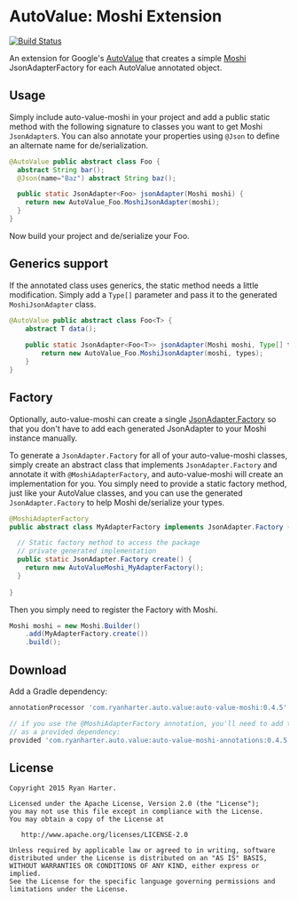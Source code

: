 # AutoValue: Moshi Extension

[![Build Status](https://travis-ci.org/rharter/auto-value-moshi.svg?branch=master)](https://travis-ci.org/rharter/auto-value-moshi)

An extension for Google's [AutoValue](https://github.com/google/auto) that creates a simple [Moshi](https://github.com/square/moshi) JsonAdapterFactory for each AutoValue annotated object.

## Usage

Simply include auto-value-moshi in your project and add a public static method with the following
signature to classes you want to get Moshi `JsonAdapter`s. You can also annotate your properties
using `@Json` to define an alternate name for de/serialization.

```java
@AutoValue public abstract class Foo {
  abstract String bar();
  @Json(name="Baz") abstract String baz();

  public static JsonAdapter<Foo> jsonAdapter(Moshi moshi) {
    return new AutoValue_Foo.MoshiJsonAdapter(moshi);
  }
}
```

Now build your project and de/serialize your Foo.

## Generics support

If the annotated class uses generics, the static method needs a little modification. Simply add a `Type[]` parameter and pass it to the generated `MoshiJsonAdapter` class.

```java
@AutoValue public abstract class Foo<T> {
    abstract T data();
    
    public static JsonAdapter<Foo<T>> jsonAdapter(Moshi moshi, Type[] types) {
        return new AutoValue_Foo.MoshiJsonAdapter(moshi, types);
    }
}
```

## Factory

Optionally, auto-value-moshi can create a single [JsonAdapter.Factory](http://square.github.io/moshi/1.x/moshi/com/squareup/moshi/JsonAdapter.Factory.html) so
that you don't have to add each generated JsonAdapter to your Moshi instance manually.

To generate a `JsonAdapter.Factory` for all of your auto-value-moshi classes, simply create
an abstract class that implements `JsonAdapter.Factory` and annotate it with `@MoshiAdapterFactory`,
and auto-value-moshi will create an implementation for you.  You simply need to provide a static
factory method, just like your AutoValue classes, and you can use the generated `JsonAdapter.Factory`
to help Moshi de/serialize your types.

```java
@MoshiAdapterFactory
public abstract class MyAdapterFactory implements JsonAdapter.Factory {

  // Static factory method to access the package
  // private generated implementation
  public static JsonAdapter.Factory create() {
    return new AutoValueMoshi_MyAdapterFactory();
  }
  
}
```

Then you simply need to register the Factory with Moshi.

```java
Moshi moshi = new Moshi.Builder()
    .add(MyAdapterFactory.create())
    .build();
```

## Download

Add a Gradle dependency:

```groovy
annotationProcessor 'com.ryanharter.auto.value:auto-value-moshi:0.4.5'

// if you use the @MoshiAdapterFactory annotation, you'll need to add the 'annotations' artifact 
// as a provided dependency:
provided 'com.ryanharter.auto.value:auto-value-moshi-annotations:0.4.5'
```

## License

```
Copyright 2015 Ryan Harter.

Licensed under the Apache License, Version 2.0 (the "License");
you may not use this file except in compliance with the License.
You may obtain a copy of the License at

   http://www.apache.org/licenses/LICENSE-2.0

Unless required by applicable law or agreed to in writing, software
distributed under the License is distributed on an "AS IS" BASIS,
WITHOUT WARRANTIES OR CONDITIONS OF ANY KIND, either express or implied.
See the License for the specific language governing permissions and
limitations under the License.
```
